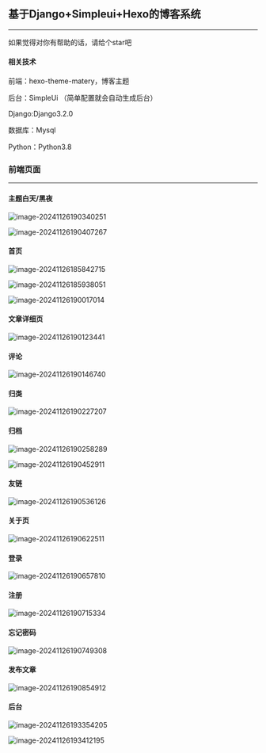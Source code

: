 ## 基于Django+Simpleui+Hexo的博客系统

---

如果觉得对你有帮助的话，请给个star吧

#### 相关技术

前端：hexo-theme-matery，博客主题

后台：SimpleUi （简单配置就会自动生成后台）

Django:Django3.2.0

数据库：Mysql

Python：Python3.8

### 前端页面

---

#### 主题白天/黑夜

![image-20241126190340251](https://github.com/Lh-168168/Blog/blob/main/assets\image-20241126190340251.png)

![image-20241126190407267](D:\Py_Location\django-matery-blog-master\Blog\assets\image-20241126190407267.png)

#### 首页

![image-20241126185842715](D:\Py_Location\django-matery-blog-master\Blog\assets\image-20241126185842715.png)

![image-20241126185938051](D:\Py_Location\django-matery-blog-master\Blog\assets\image-20241126185938051.png)

![image-20241126190017014](D:\Py_Location\django-matery-blog-master\Blog\assets\image-20241126190017014.png)

#### 文章详细页

![image-20241126190123441](D:\Py_Location\django-matery-blog-master\Blog\assets\image-20241126190123441.png)

#### 评论

![image-20241126190146740](D:\Py_Location\django-matery-blog-master\Blog\assets\image-20241126190146740.png)

#### 归类

![image-20241126190227207](D:\Py_Location\django-matery-blog-master\Blog\assets\image-20241126190227207.png)

#### 归档

![image-20241126190258289](D:\Py_Location\django-matery-blog-master\Blog\assets\image-20241126190258289.png)

![image-20241126190452911](D:\Py_Location\django-matery-blog-master\Blog\assets\image-20241126190452911.png)

#### 友链

![image-20241126190536126](D:\Py_Location\django-matery-blog-master\Blog\assets\image-20241126190536126.png)

#### 关于页

![image-20241126190622511](D:\Py_Location\django-matery-blog-master\Blog\assets\image-20241126190622511.png)

#### 登录

![image-20241126190657810](D:\Py_Location\django-matery-blog-master\Blog\assets\image-20241126190657810.png)

#### 注册

![image-20241126190715334](D:\Py_Location\django-matery-blog-master\Blog\assets\image-20241126190715334.png)

#### 忘记密码

![image-20241126190749308](D:\Py_Location\django-matery-blog-master\Blog\assets\image-20241126190749308.png)

#### 发布文章

![image-20241126190854912](D:\Py_Location\django-matery-blog-master\Blog\assets\image-20241126190854912.png)

#### 后台

![image-20241126193354205](D:\Py_Location\django-matery-blog-master\Blog\assets\image-20241126193354205.png)

![image-20241126193412195](D:\Py_Location\django-matery-blog-master\Blog\assets\image-20241126193412195.png)
